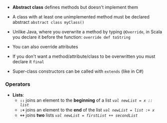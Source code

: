* **Abstract class** defines methods but doesn't implement them
* A class with at least one unimplemented method must be declared abstract `abstract class myClass()`

* Unlike Java, where you overwrite a method by typing `@Override`, in Scala you declare it before the function: `override def toString`
* You can also override attributes
* If you don't want a method/attribute/class to be overwritten you must declare it `final`

* Super-class constructors can be called with `extends` (like in C#)

### Operators
- **Lists**:
	- **`::`** joins an element to the **beginning** of a list *`val newList = x :: list`*
	- **`:+`** joins an element to the **end** of the list *`val newList = list :+ x`*
	- **`++`** joins **two** lists *`val newList = firstList ++ secondList`*